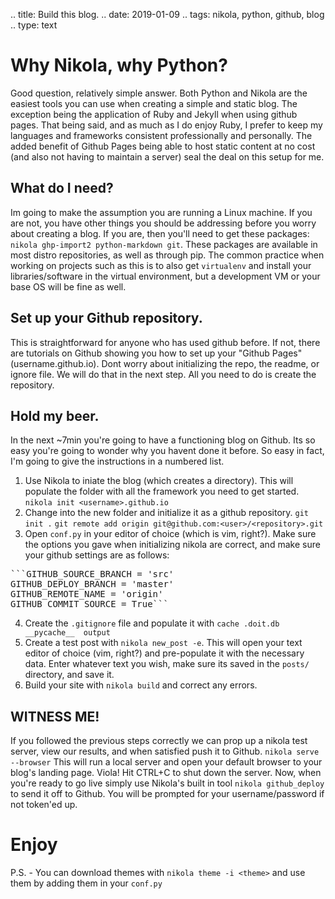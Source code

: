 .. title: Build this blog.
.. date: 2019-01-09
.. tags: nikola, python, github, blog
.. type: text

# Why Nikola, why Python?
Good question, relatively simple answer. Both Python and Nikola are the easiest tools you can 
use when creating a simple and static blog. The exception being the application of Ruby and 
Jekyll when using github pages. That being said, and as much as I do enjoy Ruby, I prefer to 
keep my languages and frameworks consistent professionally and personally. The added benefit of 
Github Pages being able to host static content at no cost (and also not having to maintain a 
server) seal the deal on this setup for me. 

## What do I need?
Im going to make the assumption you are running a Linux machine. If you are not, you have other 
things you should be addressing before you worry about creating a blog. If you are, then you'll 
need to get these packages: ```nikola ghp-import2 python-markdown git```. These packages are 
available in most distro repositories, as well as through pip. The common practice when working 
on projects such as this is to also get ```virtualenv``` and install your libraries/software in 
the virtual environment, but a development VM or your base OS will be fine as well. 

## Set up your Github repository.
This is straightforward for anyone who has used github before. If not, there are tutorials on 
Github showing you how to set up your "Github Pages" (username.github.io). Dont worry about 
initializing the repo, the readme, or ignore file. We will do that in the next step. All you 
need to do is create the repository.

## Hold my beer.
In the next ~7min you're going to have a functioning blog on Github. Its so easy you're going 
to wonder why you havent done it before. So easy in fact, I'm going to give the instructions in 
a numbered list.

1. Use Nikola to iniate the blog (which creates a directory). This will populate the folder 
with all the framework you need to get started.
```nikola init <username>.github.io```
2. Change into the new folder and initialize it as a github repository.
```git init .```
```git remote add origin git@github.com:<user>/<repository>.git```
3. Open ```conf.py``` in your editor of choice (which is vim, right?). Make sure the options 
you gave when initializing nikola are correct, and make sure your github settings are as 
follows:
<pre>```GITHUB_SOURCE_BRANCH = 'src'
GITHUB_DEPLOY_BRANCH = 'master'
GITHUB_REMOTE_NAME = 'origin'
GITHUB_COMMIT_SOURCE = True```</pre>
4. Create the ```.gitignore``` file and populate it with ```cache .doit.db __pycache__ 
output```
5. Create a test post with ```nikola new_post -e```. This will open your text editor of choice 
(vim, right?) and pre-populate it with the necessary data. Enter whatever text you wish, make 
sure its saved in the ```posts/``` directory, and save it.
6. Build your site with ```nikola build``` and correct any errors.

## WITNESS ME!
If you followed the previous steps correctly we can prop up a nikola test server, view our 
results, and when satisfied push it to Github.
```nikola serve --browser```
This will run a local server and open your default browser to your blog's landing page. Viola! 
Hit CTRL+C to shut down the server.
Now, when you're ready to go live simply use Nikola's built in tool ```nikola github_deploy``` 
to send it off to Github. You will be prompted for your username/password if not token'ed up.

# Enjoy
P.S. - You can download themes with ```nikola theme -i <theme>``` and use them by adding them 
in your ```conf.py```
